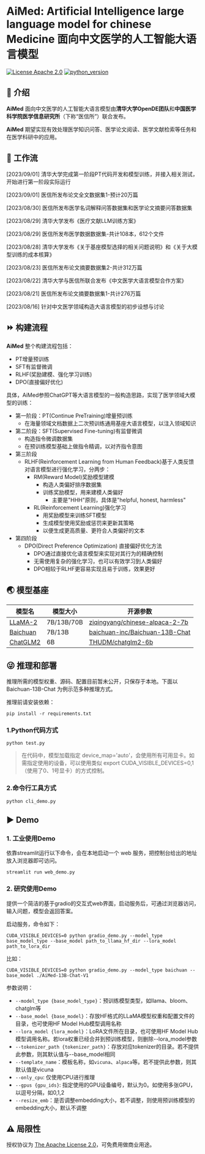 # AiMed: Artificial Intelligence large language model for chinese Medicine  面向中文医学的人工智能大语言模型
[![License Apache 2.0](https://img.shields.io/badge/license-Apache%202.0-blue.svg)](LICENSE)
[![python_version](https://img.shields.io/badge/Python-3.8%2B-green.svg)](requirements.txt)
## 🔬 介绍

**AiMed** 面向中文医学的人工智能大语言模型由**清华大学OpenDE团队**和**中国医学科学院医学信息研究所**（下称“医信所”）联合发布。 

**AiMed** 期望实现有效处理医学知识问答、医学论文阅读、医学文献检索等任务和在医学科研中的应用。

## 📆 工作流

[2023/09/01] 清华大学完成第一阶段PT代码开发和模型训练，并接入相关测试，开始进行第一阶段实际运行

[2023/09/01] 医信所发布论文全文数据集1-预计20万篇

[2023/08/30] 医信所发布医学名词解释问答数据集和医学论文摘要问答数据集

[2023/08/29] 清华大学发布《医疗文献LLM训练方案》

[2023/08/29] 医信所发布医学数据数据集-共计108本，612个文件

[2023/08/28] 清华大学发布《关于基座模型选择的相关问题说明》和《关于大模型训练的成本核算》

[2023/08/23] 医信所发布论文摘要数据集2-共计312万篇

[2023/08/22] 清华大学与医信所联合发布《中文医学大语言模型合作方案》

[2023/08/21] 医信所发布论文摘要数据集1-共计276万篇

[2023/08/16] 针对中文医学领域构造大语言模型的初步设想与讨论


## ⏩ 构建流程

**AiMed** 整个构建流程包括：
- PT增量预训练
- SFT有监督微调
- RLHF(奖励建模、强化学习训练)
- DPO(直接偏好优化)

具体，AiMed参照ChatGPT等大语言模型的一般构造思路，实现了医学领域大模型的训练：


- 第一阶段：PT(Continue PreTraining)增量预训练
  - 在海量领域文档数据上二次预训练通用基座大语言模型，以注入领域知识
- 第二阶段：SFT(Supervised Fine-tuning)有监督微调
  - 构造指令微调数据集
  - 在预训练模型基础上做指令精调，以对齐指令意图
- 第三阶段 
  - RLHF(Reinforcement Learning from Human Feedback)基于人类反馈对语言模型进行强化学习，分两步：
    - RM(Reward Model)奖励模型建模
      - 构造人类偏好排序数据集
      - 训练奖励模型，用来建模人类偏好
        - 主要是"HHH"原则，具体是"helpful, honest, harmless"
    - RL(Reinforcement Learning)强化学习
      - 用奖励模型来训练SFT模型
      - 生成模型使用奖励或惩罚来更新其策略
      - 以便生成更高质量、更符合人类偏好的文本
- 第四阶段
  - DPO(Direct Preference Optimization) 直接偏好优化方法
    - DPO通过直接优化语言模型来实现对其行为的精确控制
    - 无需使用复杂的强化学习，也可以有效学习到人类偏好
    - DPO相较于RLHF更容易实现且易于训练，效果更好

## 🌏 模型基座

| 模型名                                                   | 模型大小                     | 开源参数                                                                                    |
| ------------------------------------------------------- | --------------------------- |-----------------------------------------------------------------------------------------|
| [LLaMA-2](https://huggingface.co/meta-llama)            | 7B/13B/70B                  | [ziqingyang/chinese-alpaca-2-7b](https://huggingface.co/ziqingyang/chinese-alpaca-2-7b)                                                                                        |
| [Baichuan](https://github.com/baichuan-inc/baichuan-13B) | 7B/13B                      | [baichuan-inc/Baichuan-13B-Chat](https://huggingface.co/baichuan-inc/Baichuan-13B-Chat) |
| [ChatGLM2](https://github.com/THUDM/ChatGLM2-6B)        | 6B                          | [THUDM/chatglm2-6b](https://huggingface.co/THUDM/chatglm2-6b)                           |

## 😜 推理和部署

推理所需的模型权重、源码、配置目前暂未公开，只保存于本地。下面以 Baichuan-13B-Chat 为例示范多种推理方式。

推理前请安装依赖：
```shell
pip install -r requirements.txt
```

### 1.Python代码方式
```shell
python test.py
```
> 在代码中，模型加载指定 device_map='auto'，会使用所有可用显卡。如需指定使用的设备，可以使用类似 export CUDA_VISIBLE_DEVICES=0,1（使用了0、1号显卡）的方式控制。

### 2.命令行工具方式
```shell
python cli_demo.py
```


## ▶️ Demo


### 1. 工业使用Demo

依靠streamlit运行以下命令，会在本地启动一个 web 服务，把控制台给出的地址放入浏览器即可访问。

```shell
streamlit run web_demo.py
```
### 2. 研究使用Demo

提供一个简洁的基于gradio的交互式web界面，启动服务后，可通过浏览器访问，输入问题，模型会返回答案。

启动服务，命令如下：
```shell
CUDA_VISIBLE_DEVICES=0 python gradio_demo.py --model_type base_model_type --base_model path_to_llama_hf_dir --lora_model path_to_lora_dir
```

比如：
```shell
CUDA_VISIBLE_DEVICES=0 python gradio_demo.py --model_type baichuan --base_model ./AiMed-13B-Chat-V1
```

参数说明：

- `--model_type {base_model_type}`：预训练模型类型，如llama、bloom、chatglm等
- `--base_model {base_model}`：存放HF格式的LLaMA模型权重和配置文件的目录，也可使用HF Model Hub模型调用名称
- `--lora_model {lora_model}`：LoRA文件所在目录，也可使用HF Model Hub模型调用名称。若lora权重已经合并到预训练模型，则删除--lora_model参数
- `--tokenizer_path {tokenizer_path}`：存放对应tokenizer的目录。若不提供此参数，则其默认值与--base_model相同
- `--template_name`：模板名称，如`vicuna`、`alpaca`等。若不提供此参数，则其默认值是vicuna
- `--only_cpu`: 仅使用CPU进行推理
- `--gpus {gpu_ids}`: 指定使用的GPU设备编号，默认为0。如使用多张GPU，以逗号分隔，如0,1,2
- `--resize_emb`：是否调整embedding大小，若不调整，则使用预训练模型的embedding大小，默认不调整


## ⚠️ 局限性

授权协议为 [The Apache License 2.0](/LICENSE)，可免费用做商业用途。